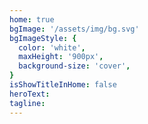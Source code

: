 ```yaml
---
home: true
bgImage: '/assets/img/bg.svg'
bgImageStyle: {
  color: 'white',
  maxHeight: '900px',
  background-size: 'cover',
}
isShowTitleInHome: false
heroText:  
tagline:  
---
```


<Bubble random :speed="10" :timer="1500" />
